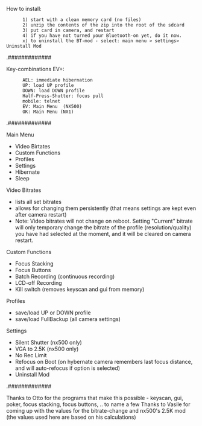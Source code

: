How to install:

		  1) start with a clean memory card (no files)
		  2) unzip the contents of the zip into the root of the sdcard
		  3) put card in camera, and restart
		  4) if you have not turned your Bluetooth-on yet, do it now.
		  x) to uninstall the BT-mod - select: main menu > settings> Uninstall Mod



.#############

Key-combinations EV+:

		  AEL: immediate hibernation
		  UP: load UP profile
		  DOWN: load DOWN profile
		  Half-Press-Shutter: focus pull
		  mobile: telnet
		  EV: Main Menu  (NX500)
		  OK: Main Menu (NX1)

.#############

Main Menu
- Video Birtates
- Custom Functions
- Profiles
- Settings
- Hibernate
- Sleep

Video Bitrates
 - lists all set bitrates
 - allows for changing them persistently (that means settings are kept even after camera restart)
 - Note: Video bitrates will not change on reboot. Setting "Current" bitrate will only temporary change the bitrate of the profile (resolution/quality) you have had selected at the moment, and it will be cleared on camera restart.

Custom Functions
- Focus Stacking
- Focus Buttons
- Batch Recording (continuous recording)
- LCD-off Recording
- Kill switch (removes keyscan and gui from memory)

Profiles
- save/load UP or DOWN profile
- save/load FullBackup (all camera settings)

Settings
- Silent Shutter (nx500 only)
- VGA to 2.5K (nx500 only)
- No Rec Limit
- Refocus on Boot (on hybernate camera remembers last focus distance, and will auto-refocus if option is selected)
- Uninstall Mod

.#############

Thanks to Otto for the programs that make this possible - keyscan, gui, poker, focus stacking, focus buttons, .. to name a few
Thanks to Vasile for coming up with the values for the bitrate-change and nx500's 2.5K mod 
(the values used here are based on his calculations)
